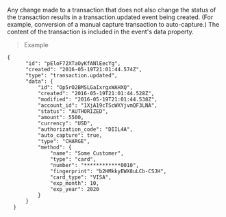 <div class="method-area">
  <div class="method-copy">
    <div class="method-copy-padding">
      <p>Any change made to a transaction that does not also change the status of the transaction results in a
      <span class="code-green">transaction.updated</span> event being created. (For example, conversion of a manual capture transaction to auto-capture.) The content of the transaction is included in the event's <span class="code-green">data</span> property.</p>
    </div>
  </div>
  <blockquote><p>Example</p></blockquote>

  <pre><code class="json">{
      "id": "pEloF72XTaOyKfANlEecYg",
      "created": "2016-05-19T21:01:44.574Z",
      "type": "transaction.updated",
      "data": {
          "id": "Op5rO2BMSLGaIxrgxWAHXQ",
          "created": "2016-05-19T21:01:44.528Z",
          "modified": "2016-05-19T21:01:44.538Z",
          "account_id": "1XjA19cTScWXYjvmQF3LNA",
          "status": "AUTHORIZED",
          "amount": 5500,
          "currency": "USD",
          "authorization_code": "DIIL4A",
          "auto_capture": true,
          "type": "CHARGE",
          "method": {
              "name": "Some Customer",
              "type": "card",
              "number": "************0010",
              "fingerprint": "b2HMkkyEWX8uLCb-CSJH",
              "card_type": "VISA",
              "exp_month": 10,
              "exp_year": 2020
          }
      }
  }</code>
  </pre>
</div>
